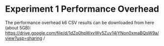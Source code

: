 # Experiment 1 Performance Overhead

The performance overhead k6 CSV results can be downloaded from here (about 5GB): https://drive.google.com/file/d/1dZo0hpWxvWy5Zuv14jYNon0xmaBQsW9a/view?usp=sharing
/